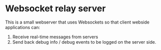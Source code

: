 
# Websocket relay server

This is a small webserver that uses Websockets so that client webside applications can:

1. Receive real-time messages from servers
2. Send back debug info / debug events to be logged on the server side.
